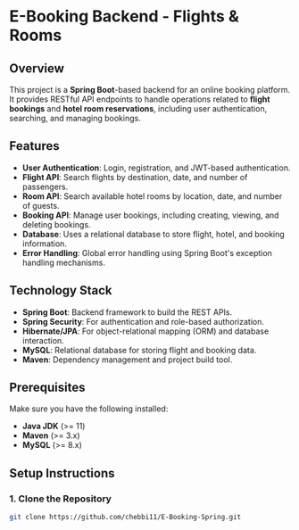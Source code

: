 # E-Booking Backend - Flights & Rooms

## Overview

This project is a **Spring Boot**-based backend for an online booking platform. It provides RESTful API endpoints to handle operations related to **flight bookings** and **hotel room reservations**, including user authentication, searching, and managing bookings.

## Features

- **User Authentication**: Login, registration, and JWT-based authentication.
- **Flight API**: Search flights by destination, date, and number of passengers.
- **Room API**: Search available hotel rooms by location, date, and number of guests.
- **Booking API**: Manage user bookings, including creating, viewing, and deleting bookings.
- **Database**: Uses a relational database to store flight, hotel, and booking information.
- **Error Handling**: Global error handling using Spring Boot's exception handling mechanisms.

## Technology Stack

- **Spring Boot**: Backend framework to build the REST APIs.
- **Spring Security**: For authentication and role-based authorization.
- **Hibernate/JPA**: For object-relational mapping (ORM) and database interaction.
- **MySQL**: Relational database for storing flight and booking data.
- **Maven**: Dependency management and project build tool.
  
## Prerequisites

Make sure you have the following installed:

- **Java JDK** (>= 11)
- **Maven** (>= 3.x)
- **MySQL** (>= 8.x)
  
## Setup Instructions

### 1. Clone the Repository

```bash
git clone https://github.com/chebbi11/E-Booking-Spring.git

